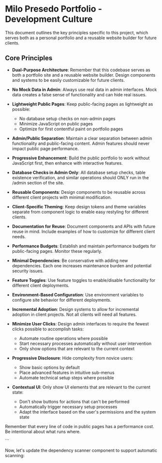 # Milo Presedo Portfolio - Development Culture

This document outlines the key principles specific to this project, which serves both as a personal portfolio and a reusable website builder for future clients.

## Core Principles

- **Dual-Purpose Architecture**: Remember that this codebase serves as both a portfolio site and a reusable website builder. Design components and systems to be easily customizable for future clients.

- **No Mock Data in Admin**: Always use real data in admin interfaces. Mock data creates a false sense of functionality and can hide real issues.

- **Lightweight Public Pages**: Keep public-facing pages as lightweight as possible:
  - No database setup checks on non-admin pages
  - Minimize JavaScript on public pages
  - Optimize for first contentful paint on portfolio pages

- **Admin/Public Separation**: Maintain a clear separation between admin functionality and public-facing content. Admin features should never impact public page performance.

- **Progressive Enhancement**: Build the public portfolio to work without JavaScript first, then enhance with interactive features.

- **Database Checks in Admin Only**: All database setup checks, table existence verification, and similar operations should ONLY run in the /admin section of the site.

- **Reusable Components**: Design components to be reusable across different client projects with minimal modification.

- **Client-Specific Theming**: Keep design tokens and theme variables separate from component logic to enable easy restyling for different clients.

- **Documentation for Reuse**: Document components and APIs with future reuse in mind. Include examples of how to customize for different client needs.

- **Performance Budgets**: Establish and maintain performance budgets for public-facing pages. Monitor these regularly.

- **Minimal Dependencies**: Be conservative with adding new dependencies. Each one increases maintenance burden and potential security issues.

- **Feature Toggles**: Use feature toggles to enable/disable functionality for different client deployments.

- **Environment-Based Configuration**: Use environment variables to configure site behavior for different deployments.

- **Incremental Adoption**: Design systems to allow for incremental adoption in client projects. Not all clients will need all features.

- **Minimize User Clicks**: Design admin interfaces to require the fewest clicks possible to accomplish tasks:
  - Automate routine operations where possible
  - Start necessary processes automatically without user intervention
  - Only show options that are relevant to the current context

- **Progressive Disclosure**: Hide complexity from novice users:
  - Show basic options by default
  - Place advanced features in intuitive sub-menus
  - Automate technical setup steps where possible

- **Contextual UI**: Only show UI elements that are relevant to the current state:
  - Don't show buttons for actions that can't be performed
  - Automatically trigger necessary setup processes
  - Adapt the interface based on the user's permissions and the system state

Remember that every line of code in public pages has a performance cost. Be intentional about what runs where.

\`\`\`

Now, let's update the dependency scanner component to support automatic scanning:
